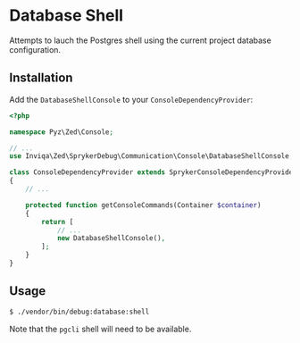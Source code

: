 Database Shell
==============

Attempts to lauch the Postgres shell using the current project database
configuration.

Installation
------------

Add the `DatabaseShellConsole` to your `ConsoleDependencyProvider`:

```php
<?php

namespace Pyz\Zed\Console;

// ...
use Inviqa\Zed\SprykerDebug\Communication\Console\DatabaseShellConsole;

class ConsoleDependencyProvider extends SprykerConsoleDependencyProvider
{
    // ...

    protected function getConsoleCommands(Container $container)
    {
        return [
            // ...
            new DatabaseShellConsole(),
        ];
    }
}
```

Usage
-----

```bash
$ ./vendor/bin/debug:database:shell
```

Note that the `pgcli` shell will need to be available.
